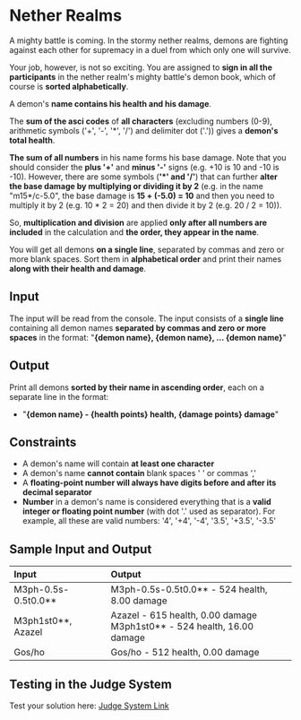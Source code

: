 # Nether Realms 

A mighty battle is coming. In the stormy nether realms, demons are fighting against each other for supremacy in a duel from which only one will survive.  

Your job, however, is not so exciting. 
You are assigned to **sign in all the participants** in the nether realm's mighty battle's demon book, which of course is **sorted alphabetically**.  

A demon's **name contains his health and his damage**.  

The **sum of the asci codes** of **all characters** (excluding numbers (0-9), arithmetic symbols ('+', '-', '\*', '/') and delimiter dot ('.')) gives a **demon's total health**.  

**The sum of all numbers** in his name forms his base damage. Note that you should consider the **plus '+'** and **minus '-'** signs (e.g. +10 is 10 and -10 is -10). 
However, there are some symbols (**'\*' and '/'**) that can further **alter the base damage by multiplying or dividing it by 2** (e.g. in the name "m15*/c-5.0", 
the base damage is **15 + (-5.0) = 10** and then you need to multiply it by 2 (e.g. 10 * 2 = 20) and then divide it by 2 (e.g. 20 / 2 = 10)).  

So, **multiplication and division** are applied **only after all numbers are included** in the calculation and **the order, they appear in the name**.  

You will get all demons **on a single line**, separated by commas and zero or more blank spaces. 
Sort them in **alphabetical order** and print their names **along with their health and damage**.
  
## Input  

The input will be read from the console. 
The input consists of a **single line** containing all demon names **separated by commas and zero or more spaces** in the format: "**{demon name}, {demon name}, … {demon name}**"
  
## Output  

Print all demons **sorted by their name in ascending order**, each on a separate line in the format:
- "**{demon name} - {health points} health, {damage points} damage**"

## Constraints  

- A demon's name will contain **at least one character**
- A demon's name **cannot contain** blank spaces ' ' or commas ','
- A **floating-point number will always have digits before and after its decimal separator**
- **Number** in a demon's name is considered everything that is a **valid integer or floating point number** (with dot '.' used as separator). 
For example, all these are valid numbers: '4', '+4', '-4', '3.5', '+3.5', '-3.5' 

## Sample Input and Output  
    
| **Input** | **Output** |  
| :--- | :--- | 
| M3ph-0.5s-0.5t0.0** | M3ph-0.5s-0.5t0.0** - 524 health, 8.00 damage |
| M3ph1st0**, Azazel | Azazel - 615 health, 0.00 damage<br> M3ph1st0** - 524 health, 16.00 damage  |
| Gos/ho | Gos/ho - 512 health, 0.00 damage |

## Testing in the Judge System  
    
Test your solution here: [Judge System Link](https://judge.softuni.org/Contests/Compete/Index/1668#4)
